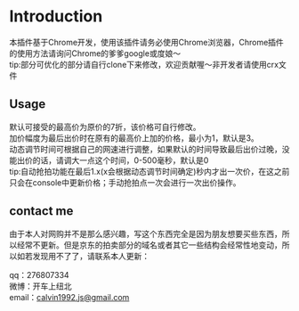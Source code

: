 Introduction
============

本插件基于Chrome开发，使用该插件请务必使用Chrome浏览器，Chrome插件的使用方法请询问Chrome的爹爹google或度娘～  
tip:部分可优化的部分请自行clone下来修改，欢迎贡献喔～非开发者请使用crx文件

Usage
-----

默认可接受的最高价为原价的7折，该价格可自行修改。  
加价幅度为最后出价时在原有的最高价上加的价格，最小为1，默认是3。  
动态调节时间可根据自己的网速进行调整，如果默认的时间导致最后出价过晚，没能出价的话，请调大一点这个时间，0-500毫秒，默认是0  
tip:自动抢拍功能在最后1.x(x会根据动态调节时间确定)秒内才出一次价，在这之前只会在console中更新价格；手动抢拍点一次会进行一次出价操作。

contact me
-----

由于本人对网购并不是那么感兴趣，写这个东西完全是因为朋友想要买些东西，所以经常不更新。但是京东的拍卖部分的域名或者其它一些结构会经常性地变动，所以如若发现用不了了，请联系本人更新： 

qq：276807334  
微博：开车上纽北  
email：calvin1992.js@gmail.com
